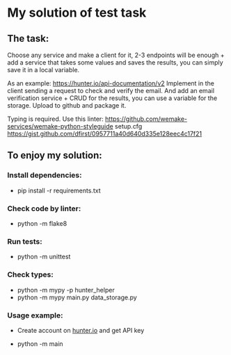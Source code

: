 # My solution of test task

## The task:

Choose any service and make a client for it, 2-3 endpoints will be enough + add a service that takes some values and 
saves the results, you can simply save it in a local variable.

As an example:
https://hunter.io/api-documentation/v2
Implement in the client sending a request to check and verify the email.
And add an email verification service + CRUD for the results, you can use a variable for the storage. Upload to github 
and package it.

Typing is required.
Use this linter: https://github.com/wemake-services/wemake-python-styleguide
setup.cfg https://gist.github.com/dfirst/0957711a40d640d335e128eec4c17f21

## To enjoy my solution:

### Install dependencies:

- pip install -r requirements.txt

### Check code by linter:

- python -m flake8

### Run tests:

- python -m unittest

### Check types:

- python -m mypy -p hunter_helper
- python -m mypy main.py data_storage.py

### Usage example:

- Create account on [hunter.io](https://hunter.io) and get API key

- python -m main
